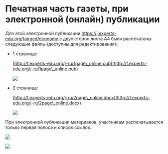 # Печатная часть газеты, при электронной (онлайн) публикации

Для этой электронной публикации [https://j.experts-edu.org/tagged/economy ](https://j.experts-edu.org/tagged/economy)с двух сторон листа А4 были распечатаны следующие файлы (доступны для редактирования):

*   1 страница:&#x20;

    [http://f.experts-edu.org/j-ru/1page\_online.pub](http://f.experts-edu.org/j-ru/1page\_online.pub)

    ![](https://chart.googleapis.com/chart?cht=qr\&chl=http%3A%2F%2Ff.experts-edu.org%2Fj-ru%2F1page\_online.pub\&chs=180x180\&choe=UTF-8\&chld=L|2)
*   2 страница:&#x20;

    [http://f.experts-edu.org/j-ru/2page\_online.docx](http://f.experts-edu.org/j-ru/2page\_online.docx)

    ![](https://chart.googleapis.com/chart?cht=qr\&chl=http%3A%2F%2Ff.experts-edu.org%2Fj-ru%2F2page\_online.docx\&chs=180x180\&choe=UTF-8\&chld=L|2)

При электронной публикации материалов, участникам распечатывается только первая полоса и список ссылок.

![](../.gitbook/assets/1page\_online.jpg)

![](../.gitbook/assets/2page\_online.jpg)
